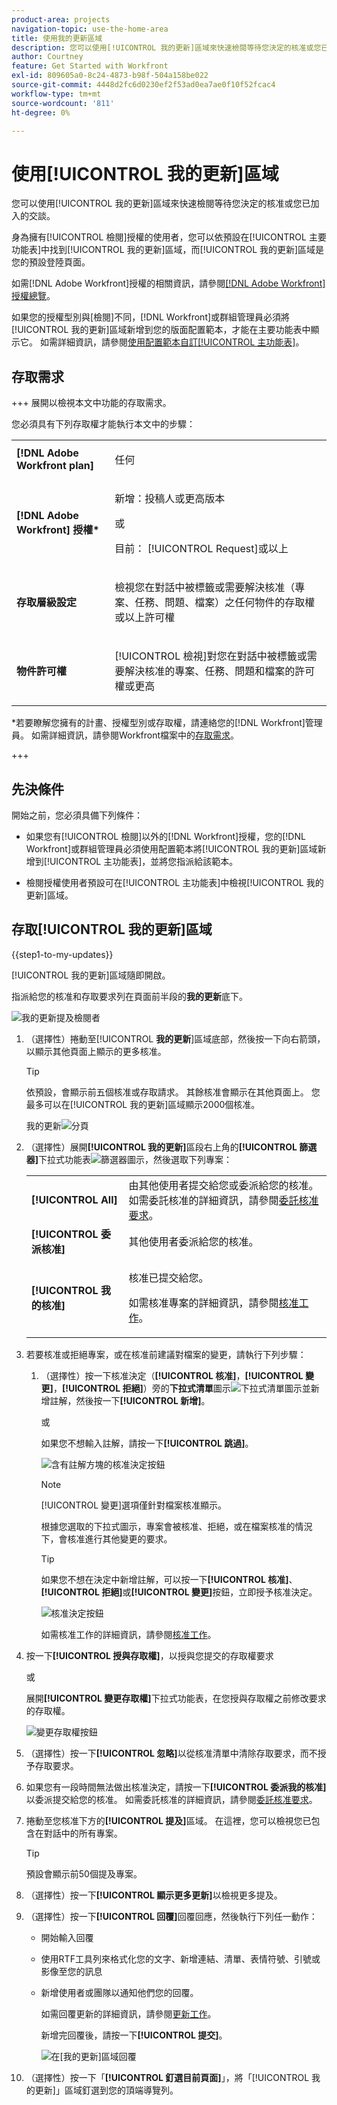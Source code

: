 ```yaml
---
product-area: projects
navigation-topic: use-the-home-area
title: 使用我的更新區域
description: 您可以使用[!UICONTROL 我的更新]區域來快速檢閱等待您決定的核准或您已加入的交談。
author: Courtney
feature: Get Started with Workfront
exl-id: 809605a0-8c24-4873-b98f-504a158be022
source-git-commit: 4448d2fc6d0230ef2f53ad0ea7ae0f10f52fcac4
workflow-type: tm+mt
source-wordcount: '811'
ht-degree: 0%

---
```



# 使用[!UICONTROL 我的更新]區域

<!--<span class="preview">The highlighted information on this page refers to functionality not yet generally available. It is available only in the Preview environment for all customers. After the monthly releases to Production, the same features are also available in the Production environment for customers who enabled fast releases. </span>   

<span class="preview">For information about fast releases, see [Enable or disable fast releases for your organization](/help/quicksilver/administration-and-setup/set-up-workfront/configure-system-defaults/enable-fast-release-process.md). </span>-->


您可以使用[!UICONTROL 我的更新]區域來快速檢閱等待您決定的核准或您已加入的交談。

身為擁有[!UICONTROL 檢閱]授權的使用者，您可以依預設在[!UICONTROL 主要功能表]中找到[!UICONTROL 我的更新]區域，而[!UICONTROL 我的更新]區域是您的預設登陸頁面。

如需[!DNL Adobe Workfront]授權的相關資訊，請參閱[[!DNL Adobe Workfront] 授權總覽](../../../administration-and-setup/add-users/access-levels-and-object-permissions/wf-licenses.md)。

如果您的授權型別與[檢閱]不同，[!DNL Workfront]或群組管理員必須將[!UICONTROL 我的更新]區域新增到您的版面配置範本，才能在主要功能表中顯示它。 如需詳細資訊，請參閱[使用配置範本自訂[!UICONTROL 主功能表]](../../../administration-and-setup/customize-workfront/use-layout-templates/customize-main-menu.md)。

## 存取需求

+++ 展開以檢視本文中功能的存取需求。

您必須具有下列存取權才能執行本文中的步驟：

<table style="table-layout:auto"> 
 <col> 
 <col> 
 <tbody> 
  <tr> 
   <td role="rowheader"><strong>[!DNL Adobe Workfront plan]</strong></td> 
   <td> <p>任何</p> </td> 
  </tr> 
  <tr> 
   <td role="rowheader"><strong>[!DNL Adobe Workfront] 授權*</strong></td> 
   <td> <p>新增：投稿人或更高版本</p>
   或   
   <p>目前： [!UICONTROL Request]或以上</p> </td> 
  </tr> 
  <tr> 
   <td role="rowheader"><strong>存取層級設定</strong></td> 
   <td> <p>檢視您在對話中被標籤或需要解決核准（專案、任務、問題、檔案）之任何物件的存取權或以上許可權</p> </td> 
  </tr> 
  <tr> 
   <td role="rowheader"><strong>物件許可權</strong></td> 
   <td> <p>[!UICONTROL 檢視]對您在對話中被標籤或需要解決核准的專案、任務、問題和檔案的許可權或更高</p> </td> 
  </tr> 
 </tbody> 
</table>

*若要瞭解您擁有的計畫、授權型別或存取權，請連絡您的[!DNL Workfront]管理員。 如需詳細資訊，請參閱Workfront檔案中的[存取需求](/help/quicksilver/administration-and-setup/add-users/access-levels-and-object-permissions/access-level-requirements-in-documentation.md)。

+++

## 先決條件

開始之前，您必須具備下列條件：

* 如果您有[!UICONTROL 檢閱]以外的[!DNL Workfront]授權，您的[!DNL Workfront]或群組管理員必須使用配置範本將[!UICONTROL 我的更新]區域新增到[!UICONTROL 主功能表]，並將您指派給該範本。

* 檢閱授權使用者預設可在[!UICONTROL 主功能表]中檢視[!UICONTROL 我的更新]區域。

## 存取[!UICONTROL 我的更新]區域

{{step1-to-my-updates}}

[!UICONTROL 我的更新]區域隨即開啟。

指派給您的核准和存取要求列在頁面前半段的&#x200B;**我的更新**&#x200B;底下。

![我的更新提及檢閱者](assets/my-updates-mentions-for-reviwers-nwe-350x418.png)

1. （選擇性）捲動至&#x200B;[!UICONTROL **我的更新**]&#x200B;區域底部，然後按一下向右箭頭，以顯示其他頁面上顯示的更多核准。

   >[!TIP]
   >
   >依預設，會顯示前五個核准或存取請求。 其餘核准會顯示在其他頁面上。 您最多可以在[!UICONTROL 我的更新]區域顯示2000個核准。

   我的更新![分頁](assets/pagination-for-my-updates-page-highlighted-nwe-350x78.png)

1. （選擇性）展開&#x200B;**[!UICONTROL 我的更新]**&#x200B;區段右上角的&#x200B;**[!UICONTROL 篩選器]**&#x200B;下拉式功能表![篩選器圖示](assets/filter-nwepng.png)，然後選取下列專案：

   <table style="table-layout:auto"> 
    <col> 
    </col> 
    <col> 
    </col> 
    <tbody> 
     <tr> 
      <td role="rowheader"><strong>[!UICONTROL All]</strong></td> 
      <td>由其他使用者提交給您或委派給您的核准。 如需委託核准的詳細資訊，請參閱<a href="../../../review-and-approve-work/manage-approvals/delegate-approval-requests.md" class="MCXref xref">委託核准要求</a>。 </td> 
     </tr> 
     <tr> 
      <td role="rowheader"><strong>[!UICONTROL 委派核准]</strong></td> 
      <td>其他使用者委派給您的核准。 </td> 
     </tr> 
     <tr> 
      <td role="rowheader"><strong>[!UICONTROL 我的核准]</strong></td> 
      <td> <p>核准已提交給您。 </p> <p>如需核准專案的詳細資訊，請參閱<a href="../../../review-and-approve-work/manage-approvals/approving-work.md" class="MCXref xref">核准工作</a>。</p> </td> 
     </tr> 
    </tbody> 
   </table>

1. 若要核准或拒絕專案，或在核准前建議對檔案的變更，請執行下列步驟：

   1. （選擇性）按一下核准決定（**[!UICONTROL 核准]**，**[!UICONTROL 變更]**，**[!UICONTROL 拒絕]**）旁的&#x200B;**下拉式清單**&#x200B;圖示![下拉式清單圖示](assets/down-arrow-blue.png)並新增註解，然後按一下&#x200B;**[!UICONTROL 新增]**。

      或

      如果您不想輸入註解，請按一下&#x200B;**[!UICONTROL 跳過]**。

      ![含有註解方塊的核准決定按鈕](assets/approval-decision-buttons-in-my-updates-with-comment-box-nwe-350x183.png)

      >[!NOTE]
      >
      >[!UICONTROL 變更]選項僅針對檔案核准顯示。

      根據您選取的下拉式圖示，專案會被核准、拒絕，或在檔案核准的情況下，會核准進行其他變更的要求。

      >[!TIP]
      >
      >如果您不想在決定中新增註解，可以按一下&#x200B;**[!UICONTROL 核准]**、**[!UICONTROL 拒絕]**&#x200B;或&#x200B;**[!UICONTROL 變更]**&#x200B;按鈕，立即授予核准決定。
      >
      >
      >![核准決定按鈕](assets/approval-decision-buttons-in-my-updates-nwe-350x169.png)
      >
      >如需核准工作的詳細資訊，請參閱[核准工作](../../../review-and-approve-work/manage-approvals/approving-work.md)。

1. 按一下&#x200B;**[!UICONTROL 授與存取權]**，以授與您提交的存取權要求

   或

   展開&#x200B;**[!UICONTROL 變更存取權]**&#x200B;下拉式功能表，在您授與存取權之前修改要求的存取權。

   ![變更存取權按鈕](assets/grant-access-button-in-my-updates-nwe-350x224.png)

1. （選擇性）按一下&#x200B;**[!UICONTROL 忽略]**&#x200B;以從核准清單中清除存取要求，而不授予存取要求。
1. 如果您有一段時間無法做出核准決定，請按一下&#x200B;**[!UICONTROL 委派我的核准]**&#x200B;以委派提交給您的核准。 如需委託核准的詳細資訊，請參閱[委託核准要求](../../../review-and-approve-work/manage-approvals/delegate-approval-requests.md)。
1. 捲動至您核准下方的&#x200B;**[!UICONTROL 提及]**&#x200B;區域。 在這裡，您可以檢視您已包含在對話中的所有專案。

   >[!TIP]
   >
   >預設會顯示前50個提及專案。

1. （選擇性）按一下&#x200B;**[!UICONTROL 顯示更多更新]**&#x200B;以檢視更多提及。
1. （選擇性）按一下&#x200B;**[!UICONTROL 回覆]**&#x200B;回覆回應，然後執行下列任一動作：
   * 開始輸入回覆
   * 使用RTF工具列來格式化您的文字、新增連結、清單、表情符號、引號或影像至您的訊息
   * 新增使用者或團隊以通知他們您的回覆。

     如需回覆更新的詳細資訊，請參閱[更新工作](/help/quicksilver/workfront-basics/updating-work-items-and-viewing-updates/update-work.md)。

     新增完回覆後，請按一下&#x200B;**[!UICONTROL 提交]**。

     ![在[我的更新]區域回覆](assets/reply-in-the-my-updates-area.png)

1. （選擇性）按一下「**[!UICONTROL 釘選目前頁面]**」，將「[!UICONTROL 我的更新]」區域釘選到您的頂端導覽列。
